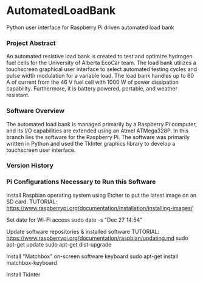 # AutomatedLoadBank
Python user interface for Raspberry Pi driven automated load bank

### Project Abstract
An automated resistive load bank is created to test and optimize hydrogen fuel cells for the University of Alberta EcoCar team. The load bank utilizes a touchscreen graphical user interface to select automated testing cycles and pulse width modulation for a variable load. The load bank handles up to 60 A of current from the 46 V fuel cell with 1000 W of power dissipation capability. Furthermore, it is battery powered, portable, and weather resistant.

### Software Overview
The automated load bank is managed primarily by a Raspberry Pi computer, and its I/O capabilities are extended using an Atmel ATMega328P. In this branch lies the software for the Raspberry Pi. The software was primarily written in Python and used the TkInter graphics library to develop a touchscreen user interface.

### Version History

### Pi Configurations Necessary to Run this Software
  Install Raspbian operating system using Etcher to put the latest image on an SD card.
    TUTORIAL: https://www.raspberrypi.org/documentation/installation/installing-images/
    
  Set date for Wi-Fi access
    sudo date -s "Dec 27 14:54"
    
  Update software repositories & installed software
    TUTORIAL: https://www.raspberrypi.org/documentation/raspbian/updating.md
    sudo apt-get update
    sudo apt-get dist-upgrade
   
  Install "Matchbox" on-screen software keyboard
    sudo apt-get install matchbox-keyboard
    
  Install TkInter
